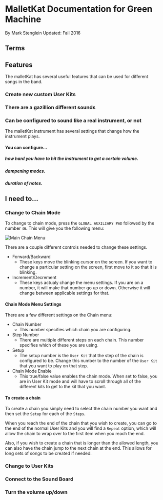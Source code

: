 # MalletKat Documentation for Green Machine

By Mark Stenglein
Updated: Fall 2016

## Terms

## Features

The malletKat has several useful features that can be used for different songs
in the band.

### Create new custom User Kits

### There are a gazillion different sounds

### Can be configured to sound like a real instrument, or not

The malletKat instrument has several settings that change how the instrument plays.

#### You can configure...

##### how hard you have to hit the instrument to get a certain volume.

##### dampening modes.

##### duration of notes.

## I need to...

### Change to Chain Mode

To change to chain mode, press the `GLOBAL AUXILIARY PAD` followed by the number
`46`. This will give you the following menu:

![Main Chain Menu](/path/to/chain/menu/screencap)

There are a couple different controls needed to change these settings.

- Forward/Backward
    - These keys move the blinking cursor on the screen. If you want to change
      a particular setting on the screen, first move to it so that it is blinking.
- Increment/Decrement
    - These keys actualy change the menu settings. If you are on a number, it will
      make that number go up or down. Otherwise it will change between applicable
      settings for that.

#### Chain Mode Menu Settings

There are a few different settings on the Chain menu:

- Chain Number
    - This number specifies which chain you are configuring.
- Step Number
    - There are multiple different steps on each chain. This number specifies
      which of these you are using.
- Setup
    - The setup number is the `User Kit` that the step of the chain is configured
      to be. Change this number to the number of the `User Kit` that you want to
      play on that step.
- Chain Mode Enable
    - This true/false value enables the chain mode. When set to false, you are
      in User Kit mode and will have to scroll through all of the different kits
      to get to the kit that you want.

#### To create a chain

To create a chain you simply need to select the chain number you want and then set
the `Setup` for each of the `Steps`.

When you reach the end of the chain that you wish to create, you can go to the end
of the normal User Kits and you will find a `Repeat` option, which will allow the 
chain to wrap over to the first item when you reach the end.

Also, if you wish to create a chain that is longer than the allowed length, you
can also have the chain jump to the next chain at the end. This allows for long
sets of songs to be created if needed.

### Change to User Kits

### Connect to the Sound Board

### Turn the volume up/down

### 
